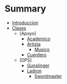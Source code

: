 # Summary

* [Introduccion](introduccion.md)
* [Clases](Clases/Clases.md)
  * [Apoyo]
    * [Academico](Clases/Apoyo/Academico.md)
    * [Artista](Clases/Apoyo/Artista.md)
      * [Musico](Clases/Apoyo/Musico.md)
    * [Cuerdero](Clases/Apoyo/Cuerdero.md)
  * [DPS]
    * [Gunslinger](Clases/Apoyo/Ladron.md)
    * [Ladron](Clases/Apoyo/Ladron.md)
      * [Swordmaster](Clases/Apoyo/Swordmaster.md)